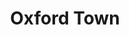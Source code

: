 ---
index: 5
layout: default
title: Oxford Town
event: James Meredith Enrollment into University
artist: Bob Dylan
genre: Folk
writer: Bob Dylan
producer: Bob Dylan
album: The Freewheelin' Bob Dylan
label: Columbia Records
country: USA
duration: '1:50'
language: English
released: 1963
soundcloud: https://w.soundcloud.com/player/?url=https%3A//api.soundcloud.com/tracks/1108507738&color=%23ff5500&auto_play=false&hide_related=false&show_comments=true&show_user=true&show_reposts=false&show_teaser=true&visual=true
soundcloud-source: https://soundcloud.com/bobdylan/oxford-town-194064353
soundcloud-artist: https://soundcloud.com/bobdylan
description: Oxford Town  was a result of a competition in Broadside Magazine Issue 14. There was an invitation for composers to write a song about James Meredith's enrolment into the University of Mississippi.
award1:
award2:
award3:
versions:
source1: https://bob-dylan.org.uk/archives/1560
---